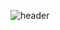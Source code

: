 ![header](https://capsule-render.vercel.app/api?type=waving&color=b7a9c9&height=150&text=BreezeBM&fontAlign=80&fontSize=55&fontColor=FFFFFF&animation=fadeIn)
